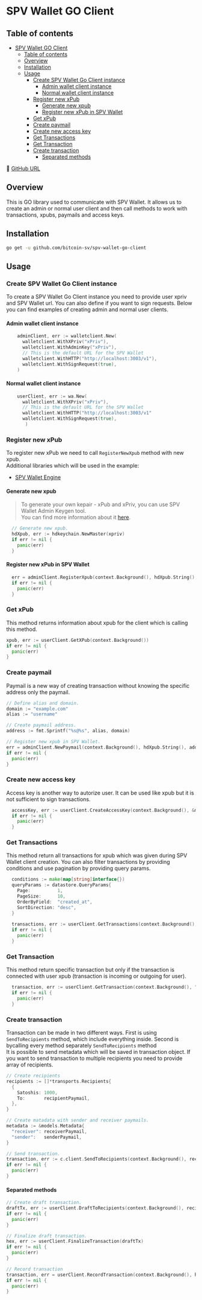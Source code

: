 # SPV Wallet GO Client

## Table of contents

- [SPV Wallet GO Client](#spv-wallet-go-client)
  - [Table of contents](#table-of-contents)
  - [Overview](#overview)
  - [Installation](#installation)
  - [Usage](#usage)
    - [Create SPV Wallet Go Client instance](#create-spv-wallet-go-client-instance)
      - [Admin wallet client instance](#admin-wallet-client-instance)
      - [Normal wallet client instance](#normal-wallet-client-instance)
    - [Register new xPub](#register-new-xpub)
      - [Generate new xpub](#generate-new-xpub)
      - [Register new xPub in SPV Wallet](#register-new-xpub-in-spv-wallet)
    - [Get xPub](#get-xpub)
    - [Create paymail](#create-paymail)
    - [Create new access key](#create-new-access-key)
    - [Get Transactions](#get-transactions)
    - [Get Transaction](#get-transaction)
    - [Create transaction](#create-transaction)
      - [Separated methods](#separated-methods)

🔗 [GitHub URL](https://github.com/bitcoin-sv/spv-wallet-go-client)

## Overview

This is GO library used to communicate with SPV Wallet. It allows us to create an admin or normal user client and then call methods to work with transactions, xpubs, paymails and access keys.

## Installation

```bash
go get -u github.com/bitcoin-sv/spv-wallet-go-client
```

## Usage

### Create SPV Wallet Go Client instance

To create a SPV Wallet Go Client instance you need to provide user xpriv and SPV Wallet url. You can also define if you want to sign requests.
Below you can find examples of creating admin and normal user clients.

#### Admin wallet client instance

```go
    adminClient, err := walletclient.New(
      walletclient.WithXPriv("xPriv"),
      walletclient.WithAdminKey("xPriv"),
      // This is the default URL for the SPV Wallet
      walletclient.WithHTTP("http://localhost:3003/v1"),
      walletclient.WithSignRequest(true),
    )
```
  
#### Normal wallet client instance

```go
    userClient, err := wa.New(
      walletclient.WithXPriv("xPriv"),
      // This is the default URL for the SPV Wallet
      walletclient.WithHTTP("http://localhost:3003/v1"
      walletclient.WithSignRequest(true),
	   )
```

### Register new xPub

  To register new xPub we need to call `RegisterNewXpub` method with new xpub.\
  Additional libraries which will be used in the example:
  
- [SPV Wallet Engine](https://github.com/bitcoin-sv/spv-wallet/tree/master/engine)
  
#### Generate new xpub

>To generate your own kepair - xPub and xPriv, you can use SPV Wallet Admin Keygen tool.\
>You can find more information about it [here](./../spv-wallet-admin-keygen/README.md).

```go
  // Generate new xpub.
  hdXpub, err := hdkeychain.NewMaster(xpriv)
  if err != nil {
    panic(err)
  }
```

#### Register new xPub in SPV Wallet

```go
  err = adminClient.RegisterXpub(context.Background(), hdXpub.String(), &models.Metadata{})
  if err != nil {
    panic(err)
  }
```

### Get xPub

This method returns information about xpub for the client which is calling this method.

  ```go
  xpub, err := userClient.GetXPub(context.Background())
  if err != nil {
    panic(err)
  } 
  ```
  
### Create paymail

Paymail is a new way of creating transaction without knowing the specific address only the paymail.

  ```go
  // Define alias and domain.
  domain := "example.com"
  alias := "username"
  
  // Create paymail address.
  address := fmt.Sprintf("%s@%s", alias, domain)
  
  // Register new xpub in SPV Wallet.
  err = adminClient.NewPaymail(context.Background(), hdXpub.String(), address, alias, alias, &models.Metadata{})
  if err != nil {
    panic(err)
  }
  ```

### Create new access key

 Access key is another way to autorize user. It can be used like xpub but it is not sufficient to sign transactions.

```go
  accessKey, err := userClient.CreateAccessKey(context.Background(), &models.Metadata{})
  if err != nil {
    panic(err)
  }
```

### Get Transactions
  
This method return all transactions for xpub which was given during SPV Wallet client creation. You can also filter transactions by providing conditions and use pagination by providing query params.

```go
  conditions := make(map[string]interface{})
  queryParams := datastore.QueryParams{
    Page:          1,
    PageSize:      10,
    OrderByField:  "created_at",
    SortDirection: "desc",
  }
  
  transactions, err := userClient.GetTransactions(context.Background(), conditions, &models.Metadata{}, &queryParams)
  if err != nil {
    panic(err)
  }
```

### Get Transaction

  This method return specific transaction but only if the transaction is connected with user xpub (transaction is incoming or outgoing for user).

```go
  transaction, err := userClient.GetTransaction(context.Background(), "d70a3e6f584ee4e97e4cd1fc2e40f2ab849bdd43e961ebc4af6995ad1fc59287")
  if err != nil {
    panic(err)
  }
```

### Create transaction

Transaction can be made in two different ways. First is using `SendToRecipients` method, which include everything inside. Second is bycalling every method separately
`SendToRecipients` method\
It is possible to send metadata which will be saved in transaction object. If you want to send transaction to multiple recipients you need to provide array of recipients.

  ```go
  // Create recipients
  recipients := []*transports.Recipients{
    {
      Satoshis: 1000,
      To:       recipientPaymail,
    },
  }
  
  // Create matadata with sender and receiver paymails.
  metadata := &models.Metadata{
    "receiver": receiverPaymail,
    "sender":   senderPaymail,
  }

  // Send transaction.
  transaction, err := c.client.SendToRecipients(context.Background(), recipients, metadata)
  if err != nil {
    panic(err)
  }
  ```

#### Separated methods

  ```go
  // Create draft transaction.
  draftTx, err := userClient.DraftToRecipients(context.Background(), recipients, metadata)
  if err != nil {
    panic(err)
  }

  // Finalize draft transaction.
  hex, err := userClient.FinalizeTransaction(draftTx)
  if err != nil {
    panic(err)
  }

  // Record transaction
  transaction, err = userClient.RecordTransaction(context.Background(), hex, draftTx.ID, metadata)
  if err != nil {
    panic(err)
  }
  ```

